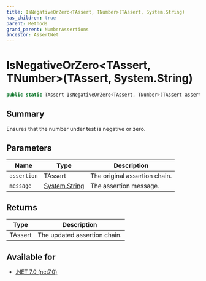 ```yaml
---
title: IsNegativeOrZero<TAssert, TNumber>(TAssert, System.String)
has_children: true
parent: Methods
grand_parent: NumberAssertions
ancestor: AssertNet
---
```

# IsNegativeOrZero&lt;TAssert, TNumber&gt;(TAssert, System.String)

```csharp
public static TAssert IsNegativeOrZero<TAssert, TNumber>(TAssert assertion, System.String message);
```

## Summary
Ensures that the number under test is negative or zero.

## Parameters
|Name|Type|Description|
|-|-|-|
|`assertion`|TAssert|The original assertion chain.|
|`message`|[System.String](https://learn.microsoft.com/en-us/dotnet/api/system.string)|The assertion message.|

## Returns
|Type|Description|
|-|-|
|TAssert|The updated assertion chain.|

## Available for
- [.NET 7.0 (net7.0)](https://versionsof.net/core/7.0/)

